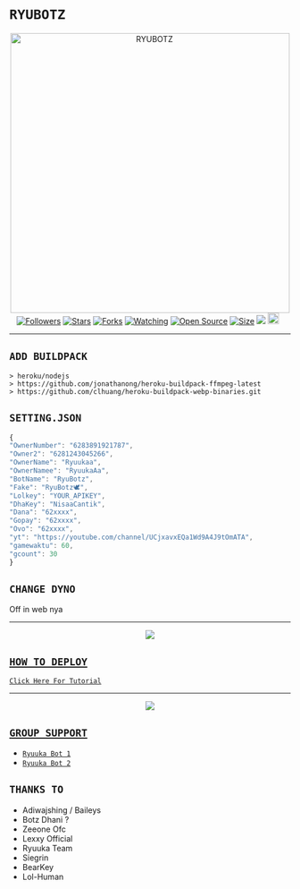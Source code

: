 # ```RYUBOTZ```
<p align="center">
<img src="https://telegra.ph/file/2c1f9f6c417735265715e.jpg" alt="RYUBOTZ" width="500"/>
<a href="https://github.com/YdzAja/followers"><img title="Followers" src="https://img.shields.io/github/followers/YdzAja?color=red&style=flat-square"></a>
<a href="https://github.com/YdzAja/RyuBotz/stargazers/"><img title="Stars" src="https://img.shields.io/github/stars/YdzAja/RyuBotz?color=blue&style=flat-square"></a>
<a href="https://github.com/YdzAja/RyuBotz/network/members"><img title="Forks" src="https://img.shields.io/github/forks/YdzAja/RyuBotz?color=red&style=flat-square"></a>
<a href="https://github.com/YdzAja/RyuBotz/watchers"><img title="Watching" src="https://img.shields.io/github/watchers/YdzAja/RyuBotz?label=Watchers&color=blue&style=flat-square"></a>
<a href="https://github.com/YdzAja/RyuBotz"><img title="Open Source" src="https://badges.frapsoft.com/os/v2/open-source.svg?v=103"></a>
<a href="https://github.com/YdzAja/RyuBotz/"><img title="Size" src="https://img.shields.io/github/repo-size/YdzAja/Alphabot7?style=flat-square&color=green"></a>
<a href="https://hits.seeyoufarm.com"><img src="https://hits.seeyoufarm.com/api/count/incr/badge.svg?url=https%3A%2F%2Fgithub.com%2FYdzAja%2FRyuBotz&count_bg=%2379C83D&title_bg=%23555555&icon=probot.svg&icon_color=%2300FF6D&title=hits&edge_flat=false"/></a>
<a href="https://github.com/YdzAja/RyuBotz/graphs/commit-activity"><img height="20" src="https://img.shields.io/badge/Maintained%3F-yes-green.svg"></a>&nbsp;&nbsp;
</p>
<p align='center'>
    </p>

-------

## `ADD BUILDPACK`

```
> heroku/nodejs
> https://github.com/jonathanong/heroku-buildpack-ffmpeg-latest
> https://github.com/clhuang/heroku-buildpack-webp-binaries.git
```

## `SETTING.JSON`

```ts
{
"OwnerNumber": "6283891921787",
"Owner2": "6281243045266", 
"OwnerName": "Ryuukaa",
"OwnerNamee": "RyuukaAa", 
"BotName": "RyuBotz",
"Fake": "RyuBotz🕊",
"Lolkey": "YOUR_APIKEY", 
"DhaKey": "NisaaCantik", 
"Dana": "62xxxx", 
"Gopay": "62xxxx", 
"Ovo": "62xxxx",
"yt": "https://youtube.com/channel/UCjxavxEQa1Wd9A4J9tOmATA", 
"gamewaktu": 60,
"gcount": 30
}
```
## `CHANGE DYNO`

Off in web nya

----------

<p align="center">
  <a href="https://youtu.be/cCY_jLlw2n0"><img src="https://telegra.ph/file/57050390a1e3372856f81.jpg" />
</p>

## ```HOW TO DEPLOY```

[`Click Here For Tutorial`](https://youtu.be/cCY_jLlw2n0)<br>

----------

<p align="center">
  <a href="https://youtu.be/cCY_jLlw2n0"><img src="https://telegra.ph/file/ec4e20402f3fb36d42554.jpg" />
</p>


## ```GROUP SUPPORT```

- [`Ryuuka Bot 1`](https://chat.whatsapp.com/LtlEVtptLLBIGcvgS7kzmS)
- [`Ryuuka Bot 2`](https://chat.whatsapp.com/KYFdPsjHKIr5ToVIqOAunE)

## `THANKS TO`

- Adiwajshing / Baileys
- Botz Dhani ?
- Zeeone Ofc
- Lexxy Official
- Ryuuka Team
- Siegrin
- BearKey
- Lol-Human
